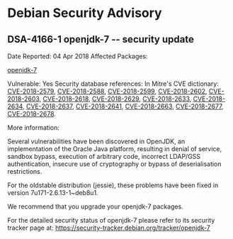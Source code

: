 
Debian Security Advisory
========================


DSA-4166-1 openjdk-7 -- security update
---------------------------------------



Date Reported:
04 Apr 2018
Affected Packages:

[openjdk-7](https://packages.debian.org/src:openjdk-7)

Vulnerable:
Yes
Security database references:
In Mitre's CVE dictionary: [CVE-2018-2579](https://security-tracker.debian.org/tracker/CVE-2018-2579), [CVE-2018-2588](https://security-tracker.debian.org/tracker/CVE-2018-2588), [CVE-2018-2599](https://security-tracker.debian.org/tracker/CVE-2018-2599), [CVE-2018-2602](https://security-tracker.debian.org/tracker/CVE-2018-2602), [CVE-2018-2603](https://security-tracker.debian.org/tracker/CVE-2018-2603), [CVE-2018-2618](https://security-tracker.debian.org/tracker/CVE-2018-2618), [CVE-2018-2629](https://security-tracker.debian.org/tracker/CVE-2018-2629), [CVE-2018-2633](https://security-tracker.debian.org/tracker/CVE-2018-2633), [CVE-2018-2634](https://security-tracker.debian.org/tracker/CVE-2018-2634), [CVE-2018-2637](https://security-tracker.debian.org/tracker/CVE-2018-2637), [CVE-2018-2641](https://security-tracker.debian.org/tracker/CVE-2018-2641), [CVE-2018-2663](https://security-tracker.debian.org/tracker/CVE-2018-2663), [CVE-2018-2677](https://security-tracker.debian.org/tracker/CVE-2018-2677), [CVE-2018-2678](https://security-tracker.debian.org/tracker/CVE-2018-2678).  

More information:

Several vulnerabilities have been discovered in OpenJDK, an
implementation of the Oracle Java platform, resulting in denial of
service, sandbox bypass, execution of arbitrary code, incorrect
LDAP/GSS authentication, insecure use of cryptography or bypass of
deserialisation restrictions.


For the oldstable distribution (jessie), these problems have been fixed
in version 7u171-2.6.13-1~deb8u1.


We recommend that you upgrade your openjdk-7 packages.


For the detailed security status of openjdk-7 please refer to
its security tracker page at:
<https://security-tracker.debian.org/tracker/openjdk-7>





